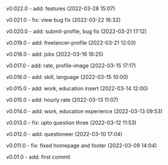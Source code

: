 v0.022.0 - add: features (2022-03-28 15:07)

v0.021.0 - fix: view bug fix (2022-03-22 16:32)

v0.020.0 - add: submit-profile, bug fix (2022-03-21 17:12)

v0.019.0 - add: freelancer-profile (2022-03-21 12:03)

v0.018.0 - add: jobs (2022-03-16 16:25)

v0.017.0 - add: rate, profile-image (2022-03-15 17:17)

v0.016.0 - add: skill, language (2022-03-15 10:00)

v0.015.0 - add: work, education insert (2022-03-14 12:00)

v0.015.0 - add: hourly rate (2022-03-13 11:07)

v0.014.0 - add: work, education experience (2022-03-13 09:53)

v0.013.0 - fix: upto question three (2022-03-12 11:53)

v0.012.0 - add: questioneer (2022-03-10 17:04)

v0.011.0 - fix: fixed homepage and footer (2022-03-09 14:04)

v0.01.0 - add: first commit